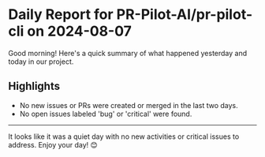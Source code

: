 # Daily Report for PR-Pilot-AI/pr-pilot-cli on 2024-08-07

Good morning! Here's a quick summary of what happened yesterday and today in our project.

## Highlights
- No new issues or PRs were created or merged in the last two days.
- No open issues labeled 'bug' or 'critical' were found.

---

It looks like it was a quiet day with no new activities or critical issues to address. Enjoy your day! 😊